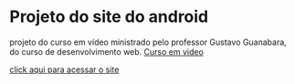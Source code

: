#  Projeto do site do android
projeto  do curso em vídeo ministrado pelo professor Gustavo Guanabara, do curso de desenvolvimento web.
[Curso em video](https://www.cursoemvideo.com/)

[click aqui para acessar o site](https://gustavo-2.github.io/site-android/)
